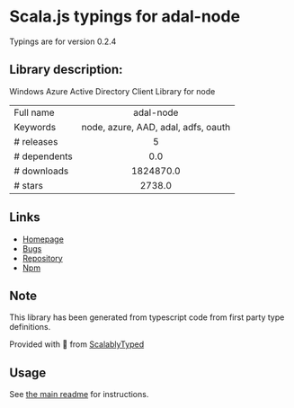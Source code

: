 
# Scala.js typings for adal-node

Typings are for version 0.2.4

## Library description:
Windows Azure Active Directory Client Library for node

|                    |                 |
| ------------------ | :-------------: |
| Full name          | adal-node |
| Keywords           | node, azure, AAD, adal, adfs, oauth |
| # releases         | 5 |
| # dependents       | 0.0 |
| # downloads        | 1824870.0 |
| # stars            | 2738.0 |

## Links
- [Homepage](https://github.com/AzureAD/microsoft-authentication-library-for-js#readme)
- [Bugs](https://github.com/AzureAD/microsoft-authentication-library-for-js/issues)
- [Repository](https://github.com/AzureAD/microsoft-authentication-library-for-js)
- [Npm](https://www.npmjs.com/package/adal-node)
    


## Note
This library has been generated from typescript code from first party type definitions.

Provided with :purple_heart: from [ScalablyTyped](https://github.com/oyvindberg/ScalablyTyped)

## Usage
See [the main readme](../../readme.md) for instructions.



